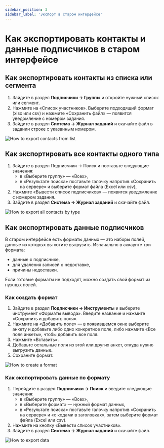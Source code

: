 ```yaml
---
sidebar_position: 3
sidebar_label: 'Экспорт в старом интерфейсе'
---
```


# Как экспортировать контакты и данные подписчиков в старом интерфейсе

## Как экспортировать контакты из списка или сегмента

1. Зайдите в раздел **Подписчики → Группы** и откройте нужный список или сегмент.
2. Нажмите на «Список участников». Выберите подходящий формат (xlsx или csv) и нажмите «Сохранить файл» — появится уведомление с номером задания.
3. Зайдите в раздел **Система → Журнал заданий** и скачайте файл в задании строке с указанным номером.

![How to export contacts from list](/img/subscribers/import-and-export\how-to-export-data-in-the-legacy-interface/how-to-export-contacts-from-list.png) <br/>

## Как экспортировать все контакты одного типа

1. Зайдите в раздел Подписчики → Поиск и поставьте следующие значения:
   - в «Выберите группу» — «Всех»,
   - в «Результате поиска» поставьте галочку напротив «Сохранить на сервере» и выберите формат файла (Excel или csv),
2. Нажмите «Вывести список подписчиков» — появится уведомление с номером задания.
3. Зайдите в раздел **Система → Журнал заданий** и скачайте файл.

![How to export all contacts by type](/img/subscribers/import-and-export\how-to-export-data-in-the-legacy-interface/how-to-export-all-contacts-by-type.png) <br/>

## Как экспортировать данные подписчиков

В старом интерфейсе есть форматы данных — это наборы полей, данные из которых вы хотите выгрузить. Изначально в аккаунте три формата:

- данные о подписчике,
- для удаления записей о недоставке,
- причины недоставки.

Если готовые форматы не подходят, можно создать свой формат из нужных полей.

### Как создать формат

1. Зайдите в раздел **Подписчики → Инструменты** и выберите инструмент «Форматы вывода». Введите название и нажмите «Сохранить и добавить поля».
2. Нажмите на «Добавить поле» — в появившемся окне выберите анкету и добавьте либо одно конкретное поле, либо нажмите «Все поля анкеты», чтобы добавить все поля.
3. Нажмите «Вставить».
4. Добавьте остальные поля из этой или других анкет, откуда нужно выгрузить данные.
5. Сохраните формат.

![How to create a format](/img/subscribers/import-and-export\how-to-export-data-in-the-legacy-interface/how-to-create-a-format.gif) <br/>

### Как экспортировать данные по формату

1. Перейдите в раздел **Подписчики → Поиск** и введите следующие значения:
   - в «Выберите группу» — «Всех»,
   - в «Выберите формат» — нужный формат данных,
   - в «Результате поиска» поставьте галочку напротив «Сохранить на сервере» и «с кодами в заголовках», затем выберите формат файла (Excel или csv).
2. Нажмите на кнопку «Вывести список участников».
3. Зайдите в раздел **Система → Журнал заданий** и скачайте файл.

![How to export data](/img/subscribers/import-and-export\how-to-export-data-in-the-legacy-interface/how-to-export-data.png) <br/>

